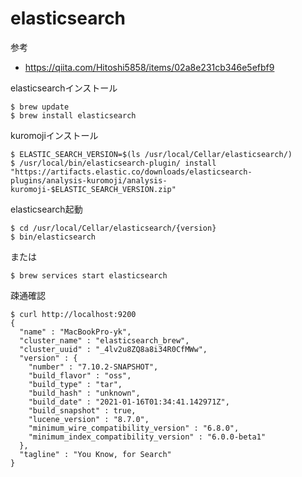 # elasticsearch

参考
- https://qiita.com/Hitoshi5858/items/02a8e231cb346e5efbf9

elasticsearchインストール
```
$ brew update
$ brew install elasticsearch
```

kuromojiインストール
```
$ ELASTIC_SEARCH_VERSION=$(ls /usr/local/Cellar/elasticsearch/)
$ /usr/local/bin/elasticsearch-plugin/ install "https://artifacts.elastic.co/downloads/elasticsearch-plugins/analysis-kuromoji/analysis-kuromoji-$ELASTIC_SEARCH_VERSION.zip"
```

elasticsearch起動
```
$ cd /usr/local/Cellar/elasticsearch/{version}
$ bin/elasticsearch
```
または
```
$ brew services start elasticsearch
```

疎通確認
```
$ curl http://localhost:9200
{
  "name" : "MacBookPro-yk",
  "cluster_name" : "elasticsearch_brew",
  "cluster_uuid" : "_4lv2u8ZQ8a8i34R0CfMWw",
  "version" : {
    "number" : "7.10.2-SNAPSHOT",
    "build_flavor" : "oss",
    "build_type" : "tar",
    "build_hash" : "unknown",
    "build_date" : "2021-01-16T01:34:41.142971Z",
    "build_snapshot" : true,
    "lucene_version" : "8.7.0",
    "minimum_wire_compatibility_version" : "6.8.0",
    "minimum_index_compatibility_version" : "6.0.0-beta1"
  },
  "tagline" : "You Know, for Search"
}
```

